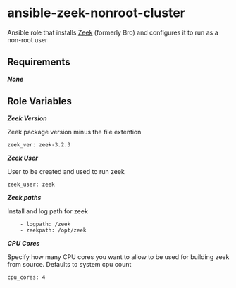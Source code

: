 # ansible-zeek-nonroot-cluster

Ansible role that installs [Zeek](https://zeek.org/) (formerly Bro) and configures it to run as a non-root user
## Requirements

***None***

## Role Variables
***Zeek Version*** 

Zeek package version minus the file extention
    
    zeek_ver: zeek-3.2.3


***Zeek User***

User to be created and used to run zeek

    zeek_user: zeek


***Zeek paths***

Install and log path for zeek

        - logpath: /zeek
        - zeekpath: /opt/zeek

***CPU Cores***

Specify how many CPU cores you want to allow to be used for building zeek from source. Defaults to system cpu count

    cpu_cores: 4